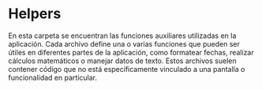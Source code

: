 # Helpers

En esta carpeta se encuentran las funciones auxiliares utilizadas en la aplicación. Cada archivo define una o varias funciones que pueden ser útiles en diferentes partes de la aplicación, como formatear fechas, realizar cálculos matemáticos o manejar datos de texto. Estos archivos suelen contener código que no está específicamente vinculado a una pantalla o funcionalidad en particular.
